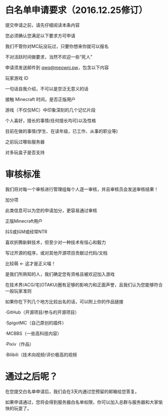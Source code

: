 # 白名单申请要求（2016.12.25修订）

提交申请之前，请先仔细阅读本条内容

您必须确认您满足以下要求方可申请

我们不管你对MC玩没玩过，只要你想来你就可以报名

不对活跃时间做要求，当然不欢迎一些“死人”

申请须发送邮件到 qwq@meowni.pw，包含以下内容

玩家游戏 ID

一句话自我介绍，不可以是空泛无意义的话

接触 Minecraft 时间，是否正版用户

游戏（不仅仅MC）中印象深刻的几个记忆片段

个人喜好，擅长的事情(任何擅长均可)以及性格

目前在做的事情(学生、在读年级，已工作、从事的职业等)

之前玩过哪些服务器

对多玩盒子是否支持

# 审核标准

我们将对每一个审核进行管理组每个人逐一审核，并且审核员会发送审核结果！

加分项

此类信息可以为您的申请加分，更容易通过审核

正版Minecraft用户

抖S或抖M或经常NTR

喜欢折腾新鲜技术，但至少对一种技术有恒心和毅力

写过开源的程序，或对其他开源项目贡献过代码/文档

比较萌 ← 这才是正义喵！

是我们所熟知的人，我们确定您有资格且被欢迎加入游戏

在技术界/ACG/宅(OTAKU)圈有足够的影响力和正面声誉，且我们认为您能够符合一般玩家准则

如果你在下列几个地方比较出名的话，可以附上你的作品链接

·GitHub（开源项目/参与的开源项目）

·SpigotMC（自己原创的插件）

·MCBBS（一些高科技内容）

·Pixiv（作品）

·Bilibili（技术向视频/评价极高的视频

# 通过之后呢？

在您提交白名单申请后，我们会在3天内通过您预留的邮箱给您答复。

如果申请通过，您将会得到服务器白名单权限，你可以加入总群与服务器和大家愉快的玩耍了。
